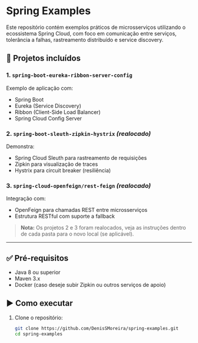 # Spring Examples

Este repositório contém exemplos práticos de microsserviços utilizando o ecossistema Spring Cloud, com foco em comunicação entre serviços, tolerância a falhas, rastreamento distribuído e service discovery.

## 📁 Projetos incluídos

### 1. `spring-boot-eureka-ribbon-server-config`
Exemplo de aplicação com:
- Spring Boot
- Eureka (Service Discovery)
- Ribbon (Client-Side Load Balancer)
- Spring Cloud Config Server

### 2. `spring-boot-sleuth-zipkin-hystrix` *(realocado)*
Demonstra:
- Spring Cloud Sleuth para rastreamento de requisições
- Zipkin para visualização de traces
- Hystrix para circuit breaker (resiliência)

### 3. `spring-cloud-openfeign/rest-feign` *(realocado)*
Integração com:
- OpenFeign para chamadas REST entre microsserviços
- Estrutura RESTful com suporte a fallback

> **Nota:** Os projetos 2 e 3 foram realocados, veja as instruções dentro de cada pasta para o novo local (se aplicável).

---

## ✅ Pré-requisitos

- Java 8 ou superior
- Maven 3.x
- Docker (caso deseje subir Zipkin ou outros serviços de apoio)

## ▶️ Como executar

1. Clone o repositório:
   ```bash
   git clone https://github.com/DenisSMoreira/spring-examples.git
   cd spring-examples
